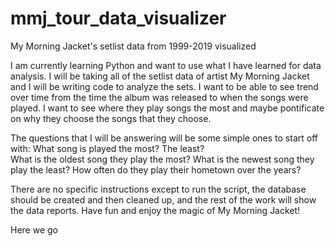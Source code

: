 # mmj_tour_data_visualizer
My Morning Jacket's setlist data from 1999-2019 visualized

I am currently learning Python and want to use what I have learned for data analysis.  I will be taking all of the setlist data of artist My Morning Jacket and I will be writing code to analyze the sets.  I want to be able to see trend over time from the time the album was released to when the songs were played.  I want to see where they play songs the most and maybe pontificate on why they choose the songs that they choose.

The questions that I will be answering will be some simple ones to start off with:
What song is played the most?  The least?  
What is the oldest song they play the most?
What is the newest song they play the least?
How often do they play their hometown over the years?

There are no specific instructions except to run the script, the database should be created and then cleaned up, and the rest of the work will show the data reports.  Have fun and enjoy the magic of My Morning Jacket!

Here we go
